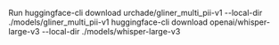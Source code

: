 Run
huggingface-cli download urchade/gliner_multi_pii-v1 --local-dir ./models/gliner_multi_pii-v1
huggingface-cli download openai/whisper-large-v3 --local-dir ./models/whisper-large-v3
